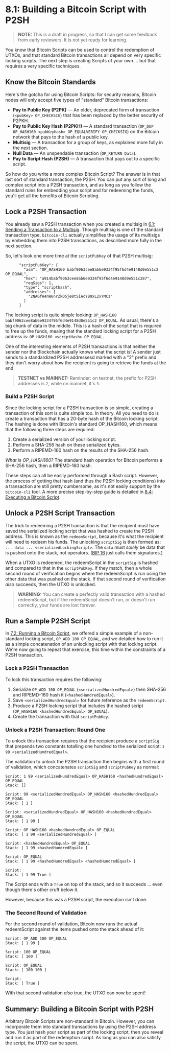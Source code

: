 # 8.1: Building a Bitcoin Script with P2SH

> **NOTE:** This is a draft in progress, so that I can get some feedback from early reviewers. It is not yet ready for learning.

You know that Bitcoin Scripts can be used to control the redemption of UTXOs, and that standard Bitcoin transactions all depend on very specific locking scripts. The next step is creating Scripts of your own ... but that requires a very specific techniques.

## Know the Bitcoin Standards

Here's the gotcha for using Bitcoin Scripts: for security reasons, Bitcoin nodes will only accept five types of "standard" Bitcoin transactions:

* __Pay to Public Key (P2PK)__ — An older, deprecated form of transaction (`<pubKey> OP_CHECKSIG`) that has been replaced by the better security of P2PKH.
* __Pay to Public Key Hash (P2PKH)__ — A standard transaction (`OP_DUP OP_HASH160 <pubKeyHash> OP_EQUALVERIFY OP_CHECKSIG`) on the Bitcoin network that pays to the hash of a public key.
* __Multisig__ — A transaction for a group of keys, as explained more fully in the next section.
* __Null Data__ — An unspendable transaction (`OP_RETURN Data`).
* __Pay to Script Hash (P2SH)__ — A transaction that pays out to a specific script.

So how do you write a more complex Bitcoin Script? The answer is in that last sort of standard transaction, the P2SH. You can put any sort of long and complex script into a P2SH transaction, and as long as you follow the standard rules for embedding your script and for redeeming the funds, you'll get all the benefits of Bitcoin Scripting.

## Lock a P2SH Transaction

You already saw a P2SH transaction when you created a multisig in [6.1: Sending a Transaction to a Multisig](6_1_Sending_a_Transaction_to_a_Multisig.md). Though multisig is one of the standard transaction type, `bitcoin-cli` actually simplifies the usage of its multisigs by embedding them into P2SH transactions, as described more fully in the next section.

So, let's look one more time at the `scriptPubKey` of that P2SH multisig:
```
      "scriptPubKey": {
        "asm": "OP_HASH160 babf9063cee8ab6e9334f95f6d4e9148d0e551c2 OP_EQUAL",
        "hex": "a914babf9063cee8ab6e9334f95f6d4e9148d0e551c287",
        "reqSigs": 1,
        "type": "scripthash",
        "addresses": [
          "2NAGfA4nW6nrZkD5je8tSiAcYB9xL2xYMCz"
        ]
      }
```
The locking script is quite simple looking: `OP_HASH160 babf9063cee8ab6e9334f95f6d4e9148d0e551c2 OP_EQUAL`. As usual, there's a big chunk of data in the middle. This is a hash of the script that is required to free up the funds, meaing that the standard locking script for a P2SH address is: `OP_HASH160 <scriptHash> OP_EQUAL`.

One of the interesting elements of P2SH transactions is that neither the sender nor the Blockchain actually knows what the script is! A sender just sends to a standardized P2SH addressesd marked with a "2" prefix and they don't worry about how the recipient is going to retrieve the funds at the end.

> **TESTNET vs MAINNET:** Reminder: on testnet, the prefix for P2SH addresses is `2`, while on mainnet, it's `3`.

### Build a P2SH Script

Since the locking script for a P2SH transaction is so simple, creating a transaction of this sort is quite simple too. In theory. All you need to do is create a transaction that has a 20-byte hash of the Bitcoin locking script. The hashing is done with Bitcoin's standard OP_HASH160, which means that the following three steps are required:

1. Create a serialized version of your locking script.
2. Perform a SHA-256 hash on these serialized bytes.
3. Perform a RIPEMD-160 hash on the results of the SHA-256 hash.

_What is OP_HASH160?_ The standard hash operation for Bitcoin performs a SHA-256 hash, then a RIPEMD-160 hash.

These steps can all be easily performed through a Bash script. However, the process of getting that hash (and thus the P2SH locking conditions) into a transaction are still pretty cumbersome, as it's not easily support by the `bitcoin-cli` tool. A more precise step-by-step guide is detailed in [8.4: Executing a Bitcoin Script](8_4_Executing_a_Bitcoin_Script.md).

## Unlock a P2SH Script Transaction

The trick to redeeming a P2SH transaction is that the recipient must have saved the serialized locking script that was hashed to create the P2SH address. This is known as the `redeemScript`, because it's what the recipient will need to redeem his funds. The unlocking `scriptSig` is then formed as: `... data ... <serializedLockingScript>`. The `data` must _solely_ be data that is pushed onto the stack, not operators. ([BIP 16](https://github.com/bitcoin/bips/blob/master/bip-0016.mediawiki) just calls them signatures.)

When a UTXO is redeemed, the redeemScript in the `scriptSig` is hashed and compared to that in the `scriptPubKey`. If they match, then a whole second round of verification begins where the redeemScript is run using the other data that was pushed on the stack. If that second round of verification _also_ succeeds, then the UTXO is unlocked.

> **WARNING:** You can create a perfectly valid transaction with a hashed redeemScript, but if the redeemScript doesn't run, or doesn't run correctly, your funds are lost forever.

## Run a Sample P2SH Script

In [7.2: Running a Bitcoin Script](7_2_Running_a_Bitcoin_Script.md), we offered a simple example of a non-standard locking script, `OP_ADD 100 OP_EQUAL`, and we detailed how to run it as a simple concatenation of an unlocking script with that locking script. We're now going to repeat that exercise, this time within the constraints of a P2SH transaction.

### Lock a P2SH Transaction

To lock this transaction requires the following:

1. Serialize `OP_ADD 100 OP_EQUAL` (`<serializedHundredEqual>`) then SHA-256 and RIPEMD-160 hash it (`<hashedHundredEqual>`).
2. Save `<serializedHundredEqual>` for future reference as the `redeemScript`.
3. Produce a P2SH locking script that includes the hashed script (`OP_HASH160 <hashedHundredEqual> OP_EQUAL`).
4. Create the transaction with that `scriptPubKey`.

### Unlock a P2SH Transaction: Round One

To unlock this transaction requires that the recipient produce a `scriptSig` that prepends two constants totalling one hundred to the serialized script: `1 99 <serializedHundredEqual>`.

The validation to unlock the P2SH transaction then begins with a first round of validation, which concatenates `scriptSig` and `scriptPubKey` as normal:
```
Script: 1 99 <serializedHundredEqual> OP_HASH160 <hashedHundredEqual> OP_EQUAL
Stack: []

Script: 99 <serializedHundredEqual> OP_HASH160 <hashedHundredEqual> OP_EQUAL
Stack: [ 1 ]

Script: <serializedHundredEqual> OP_HASH160 <hashedHundredEqual> OP_EQUAL
Stack: [ 1 99 ]

Script: OP_HASH160 <hashedHundredEqual> OP_EQUAL
Stack: [ 1 99 <serializedHundredEqual> ]

Script: <hashedHundredEqual> OP_EQUAL
Stack: [ 1 99 <hashedHundredEqual> ]

Script: OP_EQUAL
Stack: [ 1 99 <hashedHundredEqual> <hashedHundredEqual> ]

Script: 
Stack: [ 1 99 True ]
```
The Script ends with a `True` on top of the stack, and so it succeeds ... even though there's other cruft below it.

However, because this was a P2SH script, the execution isn't done. 

### The Second Round of Validation

For the second round of validation, Bitcoin now runs the actual redeemScript against the items pushed onto the stack ahead of it:

```
Script: OP_ADD 100 OP_EQUAL
Stack: [ 1 99 ]

Script: 100 OP_EQUAL
Stack: [ 100 ]

Script: OP_EQUAL
Stack: [ 100 100 ]

Script: 
Stack: [ True ]
```
With that second validation _also_ true, the UTXO can now be spent!

## Summary: Building a Bitcoin Script with P2SH

Arbitrary Bitcoin Scripts are non-standard in Bitcoin. However, you can incorporate them into standard transactions by using the P2SH address type. You just hash your script as part of the locking script, then you reveal and run it as part of the redemption script. As long as you can also satisfy the script, the UTXO can be spent.
